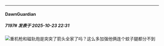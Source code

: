 ﻿
*****

####  DawnGuardian  
##### 7197#       发表于 2025-10-23 22:31

<img src="https://static.stage1st.com/image/smiley/face2017/100.png" referrerpolicy="no-referrer">重机枪和磁轨炮是突突了箭头全家了吗？这么多加强他俩连个蚊子腿都分不到

